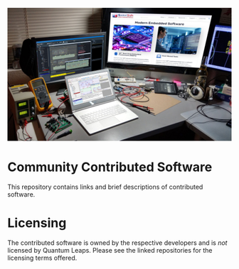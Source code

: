 [![Modern Embedded Software](img/masthead1.jpg)](https://www.state-machine.com)


# Community Contributed Software

This repository contains links and brief descriptions of contributed software.

# Licensing

The contributed software is owned by the respective developers and is *not* licensed by Quantum Leaps. Please see the linked repositories for the licensing terms offered.
